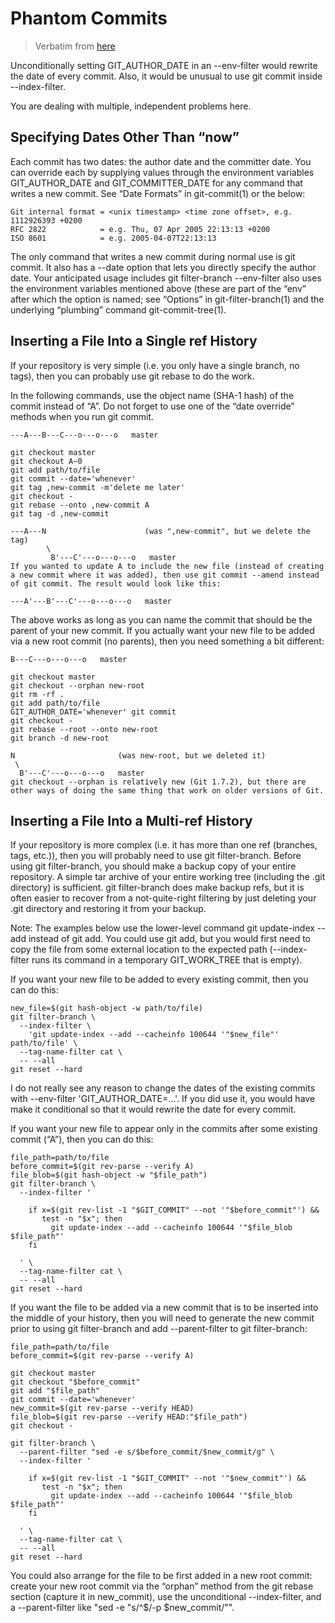 # Phantom Commits

> Verbatim from [here](https://stackoverflow.com/a/3898842)

Unconditionally setting GIT_AUTHOR_DATE in an --env-filter would rewrite the date of every commit. Also, it would be unusual to use git commit inside --index-filter.

You are dealing with multiple, independent problems here.

## Specifying Dates Other Than “now”
Each commit has two dates: the author date and the committer date. You can override each by supplying values through the environment variables GIT_AUTHOR_DATE and GIT_COMMITTER_DATE for any command that writes a new commit. See “Date Formats” in git-commit(1) or the below:
```
Git internal format = <unix timestamp> <time zone offset>, e.g.  1112926393 +0200
RFC 2822            = e.g. Thu, 07 Apr 2005 22:13:13 +0200
ISO 8601            = e.g. 2005-04-07T22:13:13
```
The only command that writes a new commit during normal use is git commit. It also has a --date option that lets you directly specify the author date. Your anticipated usage includes git filter-branch --env-filter also uses the environment variables mentioned above (these are part of the “env” after which the option is named; see “Options” in git-filter-branch(1) and the underlying “plumbing” command git-commit-tree(1).

## Inserting a File Into a Single ref History
If your repository is very simple (i.e. you only have a single branch, no tags), then you can probably use git rebase to do the work.

In the following commands, use the object name (SHA-1 hash) of the commit instead of “A”. Do not forget to use one of the “date override” methods when you run git commit.
```
---A---B---C---o---o---o   master

git checkout master
git checkout A~0
git add path/to/file
git commit --date='whenever'
git tag ,new-commit -m'delete me later'
git checkout -
git rebase --onto ,new-commit A
git tag -d ,new-commit

---A---N                      (was ",new-commit", but we delete the tag)
        \
         B'---C'---o---o---o   master
If you wanted to update A to include the new file (instead of creating a new commit where it was added), then use git commit --amend instead of git commit. The result would look like this:

---A'---B'---C'---o---o---o   master
```
The above works as long as you can name the commit that should be the parent of your new commit. If you actually want your new file to be added via a new root commit (no parents), then you need something a bit different:
```
B---C---o---o---o   master

git checkout master
git checkout --orphan new-root
git rm -rf .
git add path/to/file
GIT_AUTHOR_DATE='whenever' git commit
git checkout -
git rebase --root --onto new-root
git branch -d new-root

N                       (was new-root, but we deleted it)
 \
  B'---C'---o---o---o   master
git checkout --orphan is relatively new (Git 1.7.2), but there are other ways of doing the same thing that work on older versions of Git.
```

## Inserting a File Into a Multi-ref History
If your repository is more complex (i.e. it has more than one ref (branches, tags, etc.)), then you will probably need to use git filter-branch. Before using git filter-branch, you should make a backup copy of your entire repository. A simple tar archive of your entire working tree (including the .git directory) is sufficient. git filter-branch does make backup refs, but it is often easier to recover from a not-quite-right filtering by just deleting your .git directory and restoring it from your backup.

Note: The examples below use the lower-level command git update-index --add instead of git add. You could use git add, but you would first need to copy the file from some external location to the expected path (--index-filter runs its command in a temporary GIT_WORK_TREE that is empty).

If you want your new file to be added to every existing commit, then you can do this:
```
new_file=$(git hash-object -w path/to/file)
git filter-branch \
  --index-filter \
    'git update-index --add --cacheinfo 100644 '"$new_file"' path/to/file' \
  --tag-name-filter cat \
  -- --all
git reset --hard
```
I do not really see any reason to change the dates of the existing commits with --env-filter 'GIT_AUTHOR_DATE=…'. If you did use it, you would have make it conditional so that it would rewrite the date for every commit.

If you want your new file to appear only in the commits after some existing commit (“A”), then you can do this:
```
file_path=path/to/file
before_commit=$(git rev-parse --verify A)
file_blob=$(git hash-object -w "$file_path")
git filter-branch \
  --index-filter '

    if x=$(git rev-list -1 "$GIT_COMMIT" --not '"$before_commit"') &&
       test -n "$x"; then
         git update-index --add --cacheinfo 100644 '"$file_blob $file_path"'
    fi

  ' \
  --tag-name-filter cat \
  -- --all
git reset --hard
```
If you want the file to be added via a new commit that is to be inserted into the middle of your history, then you will need to generate the new commit prior to using git filter-branch and add --parent-filter to git filter-branch:
```
file_path=path/to/file
before_commit=$(git rev-parse --verify A)

git checkout master
git checkout "$before_commit"
git add "$file_path"
git commit --date='whenever'
new_commit=$(git rev-parse --verify HEAD)
file_blob=$(git rev-parse --verify HEAD:"$file_path")
git checkout -

git filter-branch \
  --parent-filter "sed -e s/$before_commit/$new_commit/g" \
  --index-filter '

    if x=$(git rev-list -1 "$GIT_COMMIT" --not '"$new_commit"') &&
       test -n "$x"; then
         git update-index --add --cacheinfo 100644 '"$file_blob $file_path"'
    fi

  ' \
  --tag-name-filter cat \
  -- --all
git reset --hard
```
You could also arrange for the file to be first added in a new root commit: create your new root commit via the “orphan” method from the git rebase section (capture it in new_commit), use the unconditional --index-filter, and a --parent-filter like "sed -e \"s/^$/-p $new_commit/\"".